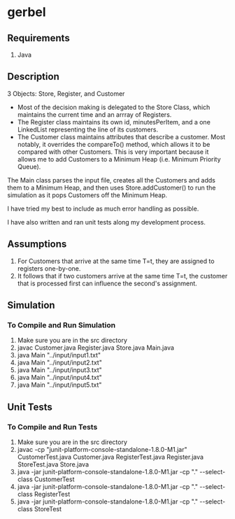 # gerbel

## Requirements
1. Java


## Description
3 Objects: Store, Register, and Customer
- Most of the decision making is delegated to the Store Class, which maintains the current time and an arrray of Registers.
- The Register class maintains its own id, minutesPerItem, and a one LinkedList representing the line of its customers.
- The Customer class maintains attributes that describe a customer. Most notably, it overrides the compareTo() method, which allows it to be compared with other Customers. This is very important because it allows me to add Customers to a Minimum Heap (i.e. Minimum Priority Queue).

The Main class parses the input file, creates all the Customers and adds them to a Minimum Heap, and then uses Store.addCustomer() to run the simulation as it pops Customers off the Minimum Heap.

I have tried my best to include as much error handling as possible. 

I have also written and ran unit tests along my development process.


## Assumptions
1. For Customers that arrive at the same time T=t, they are assigned to registers one-by-one.
2. It follows that if two customers arrive at the same time T=t, the customer that is processed first can influence the second's assignment.

## Simulation
### To Compile and Run Simulation
1. Make sure you are in the src directory
2. javac Customer.java Register.java Store.java Main.java
3. java Main "../input/input1.txt"
4. java Main "../input/input2.txt"
5. java Main "../input/input3.txt"
6. java Main "../input/input4.txt"
7. java Main "../input/input5.txt"


## Unit Tests
### To Compile and Run Tests
1. Make sure you are in the src directory
2. javac -cp "junit-platform-console-standalone-1.8.0-M1.jar" CustomerTest.java Customer.java RegisterTest.java Register.java StoreTest.java Store.java
3. java -jar junit-platform-console-standalone-1.8.0-M1.jar -cp "." --select-class CustomerTest
4. java -jar junit-platform-console-standalone-1.8.0-M1.jar -cp "." --select-class RegisterTest
5. java -jar junit-platform-console-standalone-1.8.0-M1.jar -cp "." --select-class StoreTest
